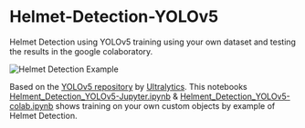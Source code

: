 # Helmet-Detection-YOLOv5
Helmet Detection using YOLOv5 training using your own dataset and testing the results in the google colaboratory.

![Helmet Detection Example](https://github.com/sidpro-hash/Helmet-Detection-YOLOv5/blob/main/Men1.gif)

Based on the [YOLOv5 repository](https://github.com/ultralytics/yolov5) by [Ultralytics](https://ultralytics.com/). This notebooks [Helment_Detection_YOLOv5-Jupyter.ipynb](https://github.com/sidpro-hash/Helmet-Detection-YOLOv5/blob/main/Helment_Detection_Yolov5/Helment_Detection_YOLOv5-Jupyter.ipynb) & [Helment_Detection_YOLOv5-colab.ipynb](https://github.com/sidpro-hash/Helmet-Detection-YOLOv5/blob/main/Helment_Detection_Yolov5/Helment_Detection_YOLOv5-colab.ipynb) shows training on your own custom objects by example of Helmet Detection.
